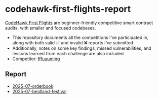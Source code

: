 # codehawk-first-flights-report

[CodeHawk First Flights](https://codehawks.cyfrin.io/first-flights?ended=true&judging=true&live=true&sort=state&upcoming=true) are beginner-friendly competitive smart contract audits, with smaller and focused codebases.

- This repository documents all the competitions I've participated in, along with both valid ✅ and invalid ❌ reports I’ve submitted
- Additionally, notes on some key findings, missed vulnerabilities, and lessons learned from each challenge are also included
- Competitor: [fffuuuming](https://profiles.cyfrin.io/u/fffuuuming)
  
## Report
- [2025-07-orderbook](https://github.com/fffuuuming/codehawk-first-flights-report/blob/main/OrderBook-writeup.md)
- [2025-07-beatland-festival](https://github.com/fffuuuming/codehawk-first-flights-report/blob/main/beatland-festival-writeup.md)

